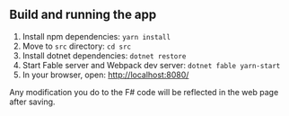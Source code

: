 ## Build and running the app

1. Install npm dependencies: `yarn install`
2. Move to `src` directory: `cd src`
3. Install dotnet dependencies: `dotnet restore`
4. Start Fable server and Webpack dev server: `dotnet fable yarn-start`
5. In your browser, open: [http://localhost:8080/](http://localhost:8080/)

Any modification you do to the F# code will be reflected in the web page after saving.
